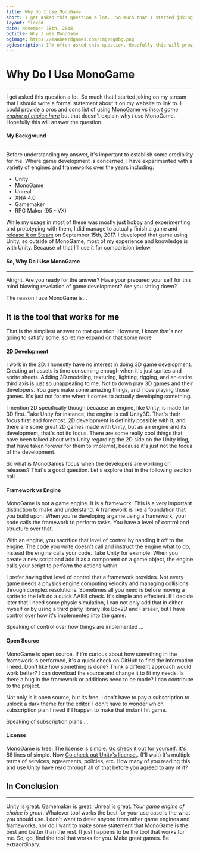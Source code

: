 ```yaml
---
title: Why Do I Use MonoGame
short: I get asked this question a lot.  So much that I started joking on my stream that I should write a formal statement about it on my website to link to.  I could provide a pros and cons list of using MonoGame vs insert game engine of choice here but that doesn't explain why I use MonoGame.  Hopefully this will answer the question.
layout: flexed
date: November 18th, 2018
ogtitle: Why I use MonoGame
ogimage: https://manbeardgames.com/img/ogmbg.png
ogdescription: I'm often asked this question. Hopefully this will provide an answer.
---
```

<div class="container post">

# Why Do I Use MonoGame 
---  
I get asked this question a lot.  So much that I started joking on my stream that I
should write a formal statement about it on my website to link to.  I could provide
a pros and cons list of using [MonoGame vs _insert game engine of choice here_](https://www.google.com/search?q=Monogame+vs) but that
doesn't explain why _I_ use MonoGame.  Hopefully this will answer the question.

#### My Background  
---
Before understanding my answer, it's important to establish some credibility for me.
Where game development is concerned, I have experimented with a variety of engines and frameworks over the years including:
* Unity
* MonoGame
* Unreal
* XNA 4.0
* Gamemaker
* RPG Maker (95 - VX)

While my usage in most of these was mostly just hobby and experimenting and prototyping with them, I did manage to
actually finish a game and [release it on Steam](https://store.steampowered.com/app/697710/Ophidian/) on September 15th, 2017.
I developed that game using Unity, so outside of MonoGame, most of my experience and knowledge is with Unity. Because of that
I'll use it for comparision below.

#### So, Why Do I Use MonoGame
---
Alright. Are you ready for the answer?  Have your prepared your self for this mind blowing revelation of game development?
Are you sitting down?  

The reason I use MonoGame is...  

<div class="text-center">  

## It is the tool that works for me

</div>  
<p></p>  

That is the simpliest answer to that question.  However, I know that's not going to satisfy some, so let me expand on that
some more  

#### 2D Development
I work in the 2D.  I honestly have no interest in doing 3D game development.  Creating art assets is time consuming enough
when it's just sprites and sprite sheets.  Adding 3D modeling, texturing, lighting, rigging, and an entire third axis is just
so unappealing to me. Not to down play 3D games and their developers.  You guys make some amazing things, and I love playing 
those games. It's just not for me when it comes to actually developing something.

I mention 2D specifically though because an engine, like Unity, is made for 3D first. Take Unity for instance, the engine is
call Unity3D.  That's their focus first and foremost.  2D development is definitly possible with it, and there are some great
2D games made with Unity, but as an engine and its development, that's not its focus.  There are some really cool things that
have been talked about with Unity regarding the 2D side on the Unity blog, that have taken forever for them to implemnt, because
it's just not the focus of the development.

So what is MonoGames focus when the developers are working on releases?  That's a good question. Let's explore that in the following
seciton call ...

#### Framework vs Engine
MonoGame is not a game engine. It is a framework. This is a very important distinction to make and understand. A framework is
like a foundation that you build upon. When you're developing a game using a framework, your code calls the framework to perform
tasks. You have a level of control and structure over that.  

With an engine, you sacrifice that level of control by handing it off to the engine.  The code you write doesn't call and instruct
the engine what to do, instead the engine calls your code. Take Unity for example. When you create a new script and add it as
a component on a game object, the engine calls your script to perform the actions within.

I prefer having that level of control that a framework provides. Not every game needs a physics engine computing velocity and
managing collisions through complex resolutions.  Sometimes all you need is before moving a sprite to the left do a quick AABB
check.  It's simple and effecient. If I decide later that I need some physic simulation, I can not only add that in either myself
or by using a third party library like Box2D and Farseer, but I have control over how it's implemented into the game. 

Speaking of control over how things are implemented ...  

#### Open Source
MonoGame is open source.  If i'm curious about how something in the framework is performed, it's a quick check on GitHub to find
the information I need.  Don't like how something is done? Think a different approach would work better? I can download the source
and change it to fit my needs. Is there a bug in the framework or additions need to be made? I can contribute to the project.

Not only is it open source, but its free.  I don't have to pay a subscription to unlock a dark theme for the editor. I don't have
to wonder which subscription plan I need if I happen to make that instant hit game. 

Speaking of subscription plans ...

#### License
MonoGame is free. The license is simple. [Go check it out for yourself.](https://github.com/MonoGame/MonoGame/blob/develop/LICENSE.txt)  It's 86
lines of simple.  Now [Go check out Unity's license.](https://unity3d.com/legal). (I'll wait) It's multiple terms of services, agreements, policies, etc.
How many of you reading this and use Unity have read through all of that before you agreed to any of it?  

## In Conclusion  
---
Unity is great. Gamemaker is great. Unreal is great. _Your game engine of choice is great_.  Whatever tool works the best for your use case is the what
you should use.  I don't want to deter anyone from other game engines and frameworks, nor do I want to make some statement that MonoGame is the best and
better than the rest. It just happens to be the tool that works for me. So, go, find the tool that works for you. Make great games. Be extraordinary.


</div>
